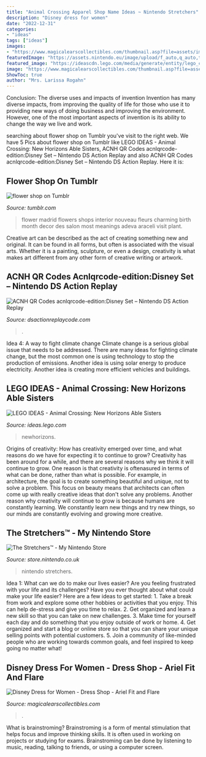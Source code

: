 ```yaml
---
title: "Animal Crossing Apparel Shop Name Ideas ~ Nintendo Stretchers"
description: "Disney dress for women"
date: "2022-12-31"
categories:
- "ideas"
tags: ["ideas"]
images:
- "https://www.magicalearscollectibles.com/thumbnail.asp?file=assets/images/sc14000.jpg&amp;maxx=300&amp;maxy=0"
featuredImage: "https://assets.nintendo.eu/image/upload/f_auto,q_auto,t_product_tile_desktop/Switch/NCMS/NOE/70010000008108/screenshots/3bed78384c6679c53d6566b6dbfdecf9a24de195546707751f451ccd86f8e671"
featured_image: "https://ideascdn.lego.com/media/generate/entity/lego_ci/project/58b3dbbb-486c-4c38-ad7d-8d840ea7bbb0/1/resize:1600:900/native"
image: "https://www.magicalearscollectibles.com/thumbnail.asp?file=assets/images/sc14000.jpg&amp;maxx=300&amp;maxy=0"
ShowToc: true
author: "Mrs. Larissa Rogahn"
---
```



Conclusion: The diverse uses and impacts of invention
Invention has many diverse impacts, from improving the quality of life for those who use it to providing new ways of doing business and improving the environment. However, one of the most important aspects of invention is its ability to change the way we live and work.

	

		
searching about flower shop on Tumblr you've visit to the right web. We have 5 Pics about flower shop on Tumblr like LEGO IDEAS - Animal Crossing: New Horizons Able Sisters, ACNH QR Codes acnlqrcode-edition:Disney Set – Nintendo DS Action Replay and also ACNH QR Codes acnlqrcode-edition:Disney Set – Nintendo DS Action Replay. Here it is:
		
    
## Flower Shop On Tumblr

<img loading=lazy src="https://68.media.tumblr.com/4075a9df25c6f7d04d1c691579bff4fe/tumblr_oaxh5fwc9h1rctcobo1_500.jpg" onerror="this.onerror=null;this.src='https://tse3.mm.bing.net/th?id=OIP.mLMIS4LG4xxCF3jdM6R7dgHaHa&amp;pid=15.1';" alt="flower shop on Tumblr">

_Source: tumblr.com_

>flower madrid flowers shops interior nouveau fleurs charming birth month decor des salon most meanings adeva araceli visit plant. 

	

Creative art can be described as the act of creating something new and original. It can be found in all forms, but often is associated with the visual arts. Whether it is a painting, sculpture, or even a design, creativity is what makes art different from any other form of creative writing or artwork.

    
## ACNH QR Codes Acnlqrcode-edition:Disney Set – Nintendo DS Action Replay

<img loading=lazy src="https://www.dsactionreplaycode.com/wp-content/uploads/1607278865_552_ACNH-QR-Codes-acnlqrcode-editionDisney-Set.jpg" onerror="this.onerror=null;this.src='https://tse4.mm.bing.net/th?id=OIP.76foII2fyLuu3eK5etTn5gHaFp&amp;pid=15.1';" alt="ACNH QR Codes acnlqrcode-edition:Disney Set – Nintendo DS Action Replay">

_Source: dsactionreplaycode.com_

>. 

	

Idea 4: A way to fight climate change
Climate change is a serious global issue that needs to be addressed. There are many ideas for fighting climate change, but the most common one is using technology to stop the production of emissions. Another idea is using solar energy to produce electricity. Another idea is creating more efficient vehicles and buildings.

    
## LEGO IDEAS - Animal Crossing: New Horizons Able Sisters

<img loading=lazy src="https://ideascdn.lego.com/media/generate/entity/lego_ci/project/58b3dbbb-486c-4c38-ad7d-8d840ea7bbb0/1/resize:1600:900/native" onerror="this.onerror=null;this.src='https://tse3.mm.bing.net/th?id=OIP.UycVuxCFUFiHP66vNwnKlQHaEK&amp;pid=15.1';" alt="LEGO IDEAS - Animal Crossing: New Horizons Able Sisters">

_Source: ideas.lego.com_

>newhorizons. 

	

Origins of creativity: How has creativity emerged over time, and what reasons do we have for expecting it to continue to grow?
Creativity has been around for a while, and there are several reasons why we think it will continue to grow. One reason is that creativity is oftenasured in terms of what can be done, rather than what is possible. For example, in architecture, the goal is to create something beautiful and unique, not to solve a problem. This focus on beauty means that architects can often come up with really creative ideas that don't solve any problems. Another reason why creativity will continue to grow is because humans are constantly learning. We constantly learn new things and try new things, so our minds are constantly evolving and growing more creative.

    
## The Stretchers™ - My Nintendo Store

<img loading=lazy src="https://assets.nintendo.eu/image/upload/f_auto,q_auto,t_product_tile_desktop/Switch/NCMS/NOE/70010000008108/screenshots/3bed78384c6679c53d6566b6dbfdecf9a24de195546707751f451ccd86f8e671" onerror="this.onerror=null;this.src='https://tse2.mm.bing.net/th?id=OIP.2CzTptQyBU9crqExQujuSQHaHa&amp;pid=15.1';" alt="The Stretchers™ - My Nintendo Store">

_Source: store.nintendo.co.uk_

>nintendo stretchers. 

	

Idea 1: What can we do to make our lives easier?
Are you feeling frustrated with your life and its challenges? Have you ever thought about what could make your life easier? Here are a few ideas to get started: 1. Take a break from work and explore some other hobbies or activities that you enjoy. This can help de-stress and give you time to relax. 2. Get organized and learn a new skill so that you can take on new challenges. 3. Make time for yourself each day and do something that you enjoy outside of work or home. 4. Get organized and start a blog or online store so that you can share your unique selling points with potential customers. 5. Join a community of like-minded people who are working towards common goals, and feel inspired to keep going no matter what! 
    
## Disney Dress For Women - Dress Shop - Ariel Fit And Flare

<img loading=lazy src="https://www.magicalearscollectibles.com/thumbnail.asp?file=assets/images/sc14000.jpg&amp;maxx=300&amp;maxy=0" onerror="this.onerror=null;this.src='https://tse2.mm.bing.net/th?id=OIP.tjqf8iC_YtK8bXT70ZepbgAAAA&amp;pid=15.1';" alt="Disney Dress for Women - Dress Shop - Ariel Fit and Flare">

_Source: magicalearscollectibles.com_

>. 

	

What is brainstroming?
Brainstroming is a form of mental stimulation that helps focus and improve thinking skills. It is often used in working on projects or studying for exams. Brainstroming can be done by listening to music, reading, talking to friends, or using a computer screen.

